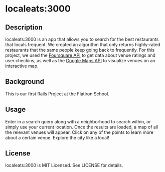 # localeats:3000

## Description

localeats:3000 is an app that allows you to search for the best restaurants that locals frequent.
We created an algorithm that only returns highly-rated restaurants that the same people keep going back to frequently. For this project, we used the [Foursquare API]('http://developer.foursquare.com') to get data about venue ratings and user checkins, as well as the [Google Maps API]('http://developers.google.com/maps/') to visualize venues on an interactive map.

## Background

This is our first Rails Project at the Flatiron School.

## Usage

Enter in a search query along with a neighborhood to search within, or simply use your current location. Once the results are loaded, a map of all the relevant venues will appear. Click on any of the points to learn more about a certain venue. Explore the city like a local!

## License

localeats:3000 is MIT Licensed. See LICENSE for details.